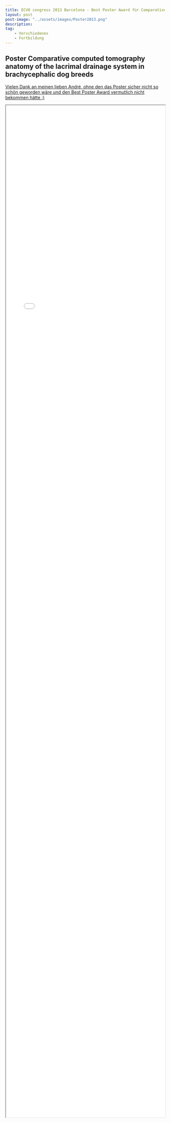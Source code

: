 ```yaml
---
title: ECVO congress 2013 Barcelona - Best Poster Award für Comparative computed tomography anatomy of the lacrimal drainage system in brachycephalic dog breeds
layout: post
post-image: "../assets/images/Poster2013.png"
description: 
tag:
    - Verschiedenes
    - Fortbildung
---
```



<!--excerpt-->



## Poster Comparative computed tomography anatomy of the lacrimal drainage system in brachycephalic dog breeds

[Vielen Dank an meinen lieben André, ohne den das Poster sicher nicht so schön geworden wäre und den Best Poster Award vermutlich nicht bekommen hätte :)](../assets/misc/2015/Poster-ECVO-2013.pdf)

<iframe style="width:100%;height:80vh;max-width:unset;max-height:unset;" src="../assets/misc/2013/Poster-ECVO-2013.pdf"></iframe>



